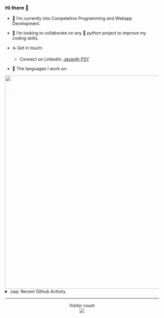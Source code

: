 ### Hi there 👋

- 🌱 I’m currently into Competetive Programming and Webapp Development.

- 👯 I’m looking to collaborate on any :snake: *python* project to improve my coding skills.

- ☕ Get in touch:
  +  Connect on *Linkedin*: [Jayanth PSY](https://www.linkedin.com/in/jayanth-p-b3924812a/)

<!--- ⚡ Fun fact: *Python* is older than *C++* and *Java*. -->

- :memo: The languages I work on: 

<img src="https://wakatime.com/share/@j_tesla/bdf4246a-6e44-4441-87e6-ea13fc96a824.png" width="700"/>

<details>
  <summary>:zap: Recent Github Activity</summary>
  
<!--START_SECTION:activity-->
1. 🎉 Merged PR [#32](https://github.com/j-tesla/blog-list/pull/32) in [j-tesla/blog-list](https://github.com/j-tesla/blog-list)
2. 🎉 Merged PR [#29](https://github.com/j-tesla/blog-list/pull/29) in [j-tesla/blog-list](https://github.com/j-tesla/blog-list)
3. 🎉 Merged PR [#30](https://github.com/j-tesla/blog-list/pull/30) in [j-tesla/blog-list](https://github.com/j-tesla/blog-list)
4. 🎉 Merged PR [#31](https://github.com/j-tesla/blog-list/pull/31) in [j-tesla/blog-list](https://github.com/j-tesla/blog-list)
5. 💪 Opened PR [#4](https://github.com/Neera-AI/neera-snippet-apps/pull/4) in [Neera-AI/neera-snippet-apps](https://github.com/Neera-AI/neera-snippet-apps)
<!--END_SECTION:activity-->

</details>

-----

<p align="center"> 
  Visitor count<br>
  <img src="https://profile-counter.glitch.me/j-tesla/count.svg" />
</p>












<!--
**j-tesla/j-tesla** is a ✨ _special_ ✨ repository because its `README.md` (this file) appears on your GitHub profile.

Here are some ideas to get you started:

- 🔭 I’m currently working on ...
- 🌱 I’m currently learning ...
- 👯 I’m looking to collaborate on ...
- 🤔 I’m looking for help with ...
- 💬 Ask me about ...
- 📫 How to reach me: ...
- 😄 Pronouns: ...
- ⚡ Fun fact: ...
-->

